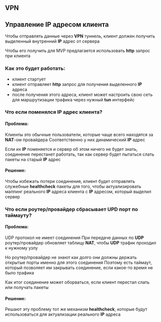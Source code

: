 ## VPN

## Управление IP адресом клиента

Чтобы отправлять данные через **VPN** туннель,
клиент должен получить выделенный внутренний **IP** адрес от сервера

Чтобы его получить для MVP предлагается использовать **http** запрос при клиента

### Как это будет работать:

- клиент стартует
- клиент отправляет **http** запрос для получения выделенного **IP** адреса
- после получения этого адреса, клиент может настроить свою сеть для маршрутизации трафика
  через нужный **tun** интерфейс

### Что если поменялся IP адрес клиента?

#### Проблема:

Клиенты это обычные пользователи, которые чаще всего находятся за **NAT**-ом провайдера
Соответственно у них динамический **IP** адрес

Если их **IP** поменяется и сервер об этом ничего не будет знать, соединение перестанет работать,
так как сервер будет пытаться слать пакеты на старый **IP** адрес

#### Решение:

Чтобы избежать потери соединения, клиент будет отправлять служебные **healthcheck** пакеты
для того, чтобы актуализировать маппинг реального **IP** адреса клиента с **IP** адресом, который выделил сервер

### Что если роутер/провайдер сбрасывает UPD порт по таймауту?

#### Проблема:

UDP протокол не имеет соединения
При передаче данных по **UDP** роутер/провайдер обновляет таблицу **NAT**, чтобы **UDP** трафик проходил к нужному узлу

Но роутер/провайдер не знают как долго они должны держать открытые порты именно для этого соединения
Поэтому есть таймаут, который позволяет им закрывать соединение, если какое-то время не было трафика

Как итог соединение может оборваться, если клиент перестал слать или получать пакеты

#### Решение:

Решают эту проблему тот же механизм **healthcheck**, которые будут использоваться для актуализации реального **IP**
адреса